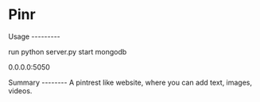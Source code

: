 Pinr
==== 

Usage ---------

run python server.py
start mongodb

0.0.0.0:5050

Summary --------
A pintrest like website, where you can add text, images, videos.
